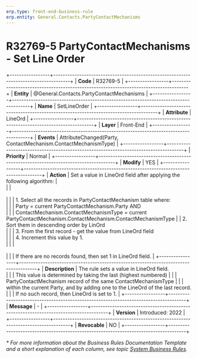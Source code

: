 ```yaml
---
erp.type: front-end-business-rule
erp.entity: General.Contacts.PartyContactMechanisms
---
```


# R32769-5 PartyContactMechanisms - Set Line Order
+-----------------+-------------------------------------------------------------------------------------+
| **Code**        | R32769-5                                                                            |
+-----------------+-------------------------------------------------------------------------------------+
| **Entity**      | @General.Contacts.PartyContactMechanisms                                            |
+-----------------+-------------------------------------------------------------------------------------+
| **Name**        | SetLineOrder                                                                        |
+-----------------+-------------------------------------------------------------------------------------+
| **Attribute**   | LineOrd                                                                             |
+-----------------+-------------------------------------------------------------------------------------+
| **Layer**       | Front-End                                                                           |
+-----------------+-------------------------------------------------------------------------------------+
| **Events**      | AttributeChanged(Party, ContactMechanism.ContactMechanismType)                      |
+-----------------+-------------------------------------------------------------------------------------+
| **Priority**    | Normal                                                                              |
+-----------------+-------------------------------------------------------------------------------------+
| **Modify**      | YES                                                                                 |
+-----------------+-------------------------------------------------------------------------------------+
| **Action**      | Set a value in LineOrd field after applying the following algorithm:                |                 
|                 | <br><br/>                                                                           | 
|                 | 1. Select all the records in PartyContactMechanism table where: <br/>               | 
|                 | Party = current PartyContactMechanism.Party AND <br/>                               | 
|                 | ContactMechanism.ContactMechanismType = current PartyContactMechanism.ContactMechanism.ContactMechanismType
|                 | 2. Sort them in descending order by LinOrd <br/>                                    | 
|                 | 3. From the first record - get the value from LineOrd field <br/>                   |
|                 | 4. Increment this value by 1.<br/>                                                  |
|                 | <br><br/>                                                                           | 
|                 | If there are no records found, then set 1 in LineOrd field.                         | 
+-----------------+-------------------------------------------------------------------------------------+
| **Description** | The rule sets a value in LineOrd field.<br/>                                        | 
|                 | This value is determined by taking the last (highest numbered)                      | 
|                 | PartyContactMechanism record of the same ContactMechanismType                       | 
|                 | within the current Party, and by adding one to the LineOrd of the last record.<br/> | 
|                 | If no such record, then LineOrd is set to 1.                                        | 
+-----------------+-------------------------------------------------------------------------------------+
| **Message**     |  \-                                                                                 | 
+-----------------+-------------------------------------------------------------------------------------+
| **Version**     | Introduced: 2022                                                                    |
+-----------------+-------------------------------------------------------------------------------------+
| **Revocable**   | NO                                                                                  |
+-----------------+-------------------------------------------------------------------------------------+

*\* For more information about the Business Rules Documentation Template and a short explanation of each column, see
topic [System Business Rules](../templates/template-description-system-business-rules.md).*
